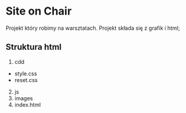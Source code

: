 Site on Chair
=============

Projekt który robimy na warsztatach.
Projekt składa się z grafik i html;


Struktura html
--------------
1. cdd
  - style.css
  - reset.css
2. js
3. images
4. index.html
